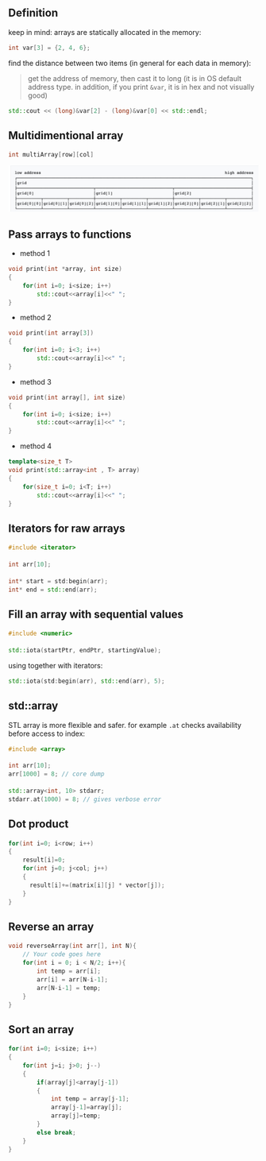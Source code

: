 ## Definition

keep in mind: arrays are statically allocated in the memory:

```cpp
int var[3] = {2, 4, 6};
```

find the distance between two items (in general for each data in memory):

> get the address of memory, then cast it to long (it is in OS default address type. in addition, if you print `&var`, it is in hex and not visually good)

```cpp
std::cout << (long)&var[2] - (long)&var[0] << std::endl;
```

## Multidimentional array
```cpp
int multiArray[row][col]
```

![](/images/m-dim-array.jpeg)

## Pass arrays to functions
- method 1
```cpp
void print(int *array, int size)
{
    for(int i=0; i<size; i++)
        std::cout<<array[i]<<" ";
}
```
- method 2
```cpp
void print(int array[3])
{
    for(int i=0; i<3; i++)
        std::cout<<array[i]<<" ";
}
```
- method 3
```cpp
void print(int array[], int size)
{
    for(int i=0; i<size; i++)
        std::cout<<array[i]<<" ";
}
```
- method 4
```cpp
template<size_t T>
void print(std::array<int , T> array)
{
    for(size_t i=0; i<T; i++)
        std::cout<<array[i]<<" ";
}
```
## Iterators for raw arrays
```cpp
#include <iterator>

int arr[10];

int* start = std:begin(arr);
int* end = std::end(arr);
```
## Fill an array with sequential values
```cpp
#include <numeric>

std::iota(startPtr, endPtr, startingValue);
```
using together with iterators:
```cpp
std::iota(std:begin(arr), std::end(arr), 5);
```
## std::array
STL array is more flexible and safer. for example `.at` checks availability before access to index:
```cpp
#include <array>

int arr[10];
arr[1000] = 8; // core dump

std::array<int, 10> stdarr;
stdarr.at(1000) = 8; // gives verbose error
```
## Dot product
```cpp
for(int i=0; i<row; i++)
{
    result[i]=0;
    for(int j=0; j<col; j++)
    {
      result[i]+=(matrix[i][j] * vector[j]);
    }
}
```
## Reverse an array

```cpp
void reverseArray(int arr[], int N){
    // Your code goes here
    for(int i = 0; i < N/2; i++){
        int temp = arr[i];
        arr[i] = arr[N-i-1];
        arr[N-i-1] = temp;
    }
}
```
## Sort an array

```cpp
for(int i=0; i<size; i++)
{
    for(int j=i; j>0; j--)
    {
        if(array[j]<array[j-1])
        {
            int temp = array[j-1];
            array[j-1]=array[j];
            array[j]=temp;
        }
        else break;
    }
}
```

